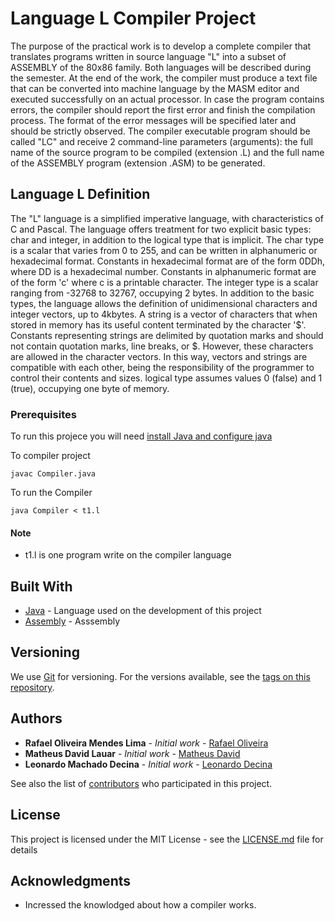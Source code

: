 # Language L Compiler Project

The purpose of the practical work is to develop a complete compiler that translates programs written in source language "L" into a subset of ASSEMBLY of the 80x86 family. Both languages ​​will be described during the semester. At the end of the work, the compiler must produce a text file that can be converted into machine language by the MASM editor and executed successfully on an actual processor. In case the program contains errors, the compiler should report the first error and finish the compilation process. The format of the error messages will be specified later and should be strictly observed. The compiler executable program should be called "LC" and receive 2 command-line parameters (arguments): the full name of the source program to be compiled (extension .L) and the full name of the ASSEMBLY program (extension .ASM) to be generated.

## Language L Definition

The "L" language is a simplified imperative language, with characteristics of C and Pascal. The language offers treatment for two explicit basic types: char and integer, in addition to the logical type that is implicit. The char type is a scalar that varies from 0 to 255, and can be written in alphanumeric or hexadecimal format. Constants in hexadecimal format are of the form 0DDh, where DD is a hexadecimal number. Constants in alphanumeric format are of the form 'c' where c is a printable character. The integer type is a scalar ranging from -32768 to 32767, occupying 2 bytes. In addition to the basic types, the language allows the definition of unidimensional characters and integer vectors, up to 4kbytes. A string is a vector of characters that when stored in memory has its useful content terminated by the character '$'. Constants representing strings are delimited by quotation marks and should not contain quotation marks, line breaks, or $. However, these characters are allowed in the character vectors. In this way, vectors and strings are compatible with each other, being the responsibility of the programmer to control their contents and sizes. logical type assumes values ​​0 (false) and 1 (true), occupying one byte of memory.

### Prerequisites

To run this projece you will need [install Java and configure java](https://docs.oracle.com/cd/B28359_01/java.111/b31225/chfour.htm#BABCFGAB)

To compiler project 
```
javac Compiler.java
```

To run the Compiler 
```
java Compiler < t1.l
```
#### Note 
* t1.l is one program write on the compiler language

## Built With

* [Java](https://docs.oracle.com/javase/7/docs/api/) - Language used on the development of this project
* [Assembly](https://en.wikipedia.org/wiki/Assembly_language) - Asssembly

## Versioning

We use [Git](https://git-scm.com/) for versioning. For the versions available, see the [tags on this repository](https://github.com/rafaelkalan/Language-L-compiler/branches). 

## Authors

* **Rafael Oliveira Mendes Lima** - *Initial work* - [Rafael Oliveira](https://github.com/PurpleBooth)
* **Matheus David Lauar** - *Initial work* - [Matheus David](https://github.com/MatShouldPutStuffHere)
* **Leonardo Machado Decina** - *Initial work* - [Leonardo Decina](https://github.com/LeonardoDecina)


See also the list of [contributors](https://github.com/rafaelkalan/Language-L-compiler/graphs/contributors) who participated in this project.

## License

This project is licensed under the MIT License - see the [LICENSE.md](LICENSE.md) file for details

## Acknowledgments

* Incressed the knowlodged about how a compiler works. 
